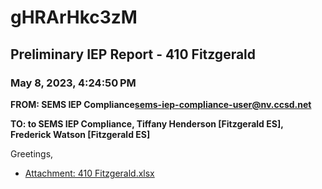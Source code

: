 # gHRArHkc3zM
## Preliminary IEP Report - 410 Fitzgerald
### May 8, 2023, 4:24:50 PM
**FROM: SEMS IEP Compliance<sems-iep-compliance-user@nv.ccsd.net>**

**TO: to SEMS IEP Compliance, Tiffany Henderson [Fitzgerald ES], Frederick Watson [Fitzgerald ES]**


Greetings, 





* [Attachment: 410 Fitzgerald.xlsx](gHRArHkc3zM-attachment-1.xlsx)
